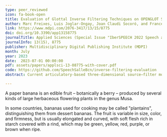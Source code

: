 ```yaml
---
type: peer_reviewed
icon: fa-book-open
title: Evaluation of Glottal Inverse Filtering Techniques on OPENGLOT Synthetic Male and Female Vowels
author: Marc Freixes, Luis Joglar-Ongay, Joan Claudi Socoró, and Francesc Alías-Pujol
link: https://www.mdpi.com/2076-3417/13/15/8775
doi: doi.org/10.3390/app13158775
journalTitle: Applied Sciences (Special Issue "IberSPEECH 2022 Speech and Language Technologies for Iberian Languages") 
journalInfo: 13(15), 8775
publisher: Multidisciplinary Digital Publishing Institute (MDPI)
month: July
year: 2023
date:  2023-07-01 00:00:00
pdf: assets/papers/applsci-13-08775-with-cover.pdf
code: https://github.com/SpeechSalleBcn/inverse-filtering-evaluation
abstract: Current articulatory-based three-dimensional source–filter models, which allow the production of vowels and diphtongs, still present very limited expressiveness. Glottal inverse filtering ({GIF}) techniques can become instrumental to identify specific characteristics of both the glottal source signal and the vocal tract transfer function to resemble expressive speech. Several {GIF} methods have been proposed in the literature; however, their comparison becomes difficult due to the lack of common and exhaustive experimental settings. In this work, first, a two-phase analysis methodology for the comparison of {GIF} techniques based on a reference dataset is introduced. Next, state-of-the-art {GIF} techniques based on iterative adaptive inverse filtering ({IAIF}) and quasi closed phase ({QCP}) approaches are thoroughly evaluated on {OPENGLOT}, an open database specifically designed to evaluate {GIF}, computing well-established {GIF} error measures after extending male vowels with their female counterparts. The results show that {GIF} methods obtain better results on male vowels. The {QCP}-based techniques significantly outperform {IAIF}-based methods for almost all error metrics and scenarios and are, at the same time, more stable across sex, phonation type, F0, and vowels. The {IAIF} variants improve the original technique for most error metrics on male vowels, while {QCP} with spectral tilt compensation achieves a lower spectral tilt error for male vowels than the original {QCP}.

---
```

A paper banana is an edible fruit – botanically a berry – produced by several kinds
of large herbaceous flowering plants in the genus Musa.
 <!--more-->
In some countries, bananas used for cooking may be called "plantains",
distinguishing them from dessert bananas. The fruit is variable in size, color,
and firmness, but is usually elongated and curved, with soft flesh rich in
starch covered with a rind, which may be green, yellow, red, purple, or brown
when ripe.
